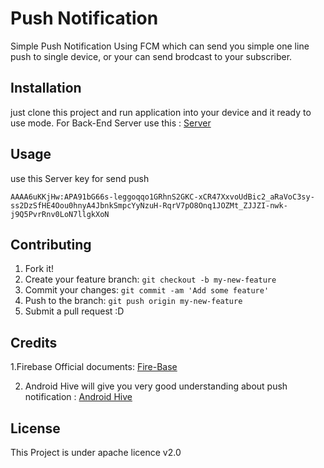 # Push Notification

Simple Push Notification Using FCM which  can send you simple one line push to single device, or your can send brodcast to your subscriber.

## Installation

just clone this project and run application into your device and it ready to use mode.
For Back-End Server use this : [Server](http://demo.androidhive.info/firebase/notifications/)

## Usage

use this Server key for send push

`AAAA6uKKjHw:APA91bG66s-leggoqqo1GRhnS2GKC-xCR47XxvoUdBic2_aRaVoC3sy-ss2DzSfHE4Oou0hnyA4JbnkSmpcYyNzuH-RqrV7pO8Onq1JOZMt_ZJJZI-nwk-j9Q5PvrRnv0LoN7llgkXoN`

## Contributing

1. Fork it!
2. Create your feature branch: `git checkout -b my-new-feature`
3. Commit your changes: `git commit -am 'Add some feature'`
4. Push to the branch: `git push origin my-new-feature`
5. Submit a pull request :D

## Credits

1.Firebase Official documents: [Fire-Base](https://firebase.google.com/docs/cloud-messaging/?authuser=0)

2. Android Hive will give you very good understanding about push notification : [Android Hive](https://www.androidhive.info/2012/10/android-push-notifications-using-google-cloud-messaging-gcm-php-and-mysql/)


## License

This Project is under apache licence v2.0
